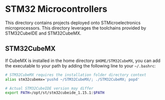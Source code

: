 # STM32 Microcontrollers

This directory contains projects deployed onto STMicroelectronics
microprocessors. This directory leverages the toolchains provided by
STM32CubeIDE and STM32CubeMX.

## STM32CubeMX

If CubeMX is installed in the home directory `$HOME/STM32CubeMX`, you can add the executable to your
path by adding the following line to your `~/.bashrc`:

```bash
# STM32CubeMX requires the installation folder directory context
alias stm32cubemx='pushd ~/STM32CubeMX/; ./STM32CubeMX; popd'

# Actual STM32CubeIDE version may differ
export PATH=/opt/st/stm32cubeide_1.15.1:$PATH
```
